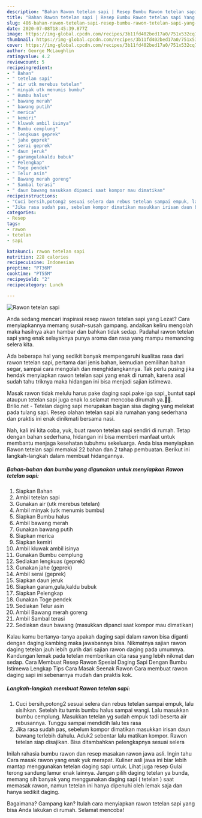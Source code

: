 ```yaml
---
description: "Bahan Rawon tetelan sapi | Resep Bumbu Rawon tetelan sapi Yang Bikin Ngiler"
title: "Bahan Rawon tetelan sapi | Resep Bumbu Rawon tetelan sapi Yang Bikin Ngiler"
slug: 486-bahan-rawon-tetelan-sapi-resep-bumbu-rawon-tetelan-sapi-yang-bikin-ngiler
date: 2020-07-08T18:45:39.877Z
image: https://img-global.cpcdn.com/recipes/3b11fd402bed17a0/751x532cq70/rawon-tetelan-sapi-foto-resep-utama.jpg
thumbnail: https://img-global.cpcdn.com/recipes/3b11fd402bed17a0/751x532cq70/rawon-tetelan-sapi-foto-resep-utama.jpg
cover: https://img-global.cpcdn.com/recipes/3b11fd402bed17a0/751x532cq70/rawon-tetelan-sapi-foto-resep-utama.jpg
author: George McLaughlin
ratingvalue: 4.2
reviewcount: 5
recipeingredient:
- " Bahan"
- " tetelan sapi"
- " air utk merebus tetelan"
- " minyak utk menumis bumbu"
- " Bumbu halus"
- " bawang merah"
- " bawang putih"
- " merica"
- " kemiri"
- " kluwak ambil isinya"
- " Bumbu cemplung"
- " lengkuas geprek"
- " jahe geprek"
- " serai geprek"
- " daun jeruk"
- " garamgulakaldu bubuk"
- " Pelengkap"
- " Toge pendek"
- " Telur asin"
- " Bawang merah goreng"
- " Sambal terasi"
- " daun bawang masukkan dipanci saat kompor mau dimatikan"
recipeinstructions:
- "Cuci bersih,potong2 sesuai selera dan rebus tetelan sampai empuk, lalu sisihkan. Setelah itu tumis bumbu halus sampai wangi. Lalu masukkan bumbu cemplung. Masukkan tetelan yg sudah empuk tadi beserta air rebusannya. Tunggu sampai mendidih lalu tes rasa"
- "Jika rasa sudah pas, sebelum kompor dimatikan masukkan irisan daun bawang terlebih dahulu. Aduk2 sebentar lalu matikan kompor. Rawon tetelan siap disajikan. Bisa ditambahkan pelengkapnya sesuai selera"
categories:
- Resep
tags:
- rawon
- tetelan
- sapi

katakunci: rawon tetelan sapi 
nutrition: 228 calories
recipecuisine: Indonesian
preptime: "PT36M"
cooktime: "PT55M"
recipeyield: "2"
recipecategory: Lunch

---
```



![Rawon tetelan sapi](https://img-global.cpcdn.com/recipes/3b11fd402bed17a0/751x532cq70/rawon-tetelan-sapi-foto-resep-utama.jpg)

Anda sedang mencari inspirasi resep rawon tetelan sapi yang Lezat? Cara menyiapkannya memang susah-susah gampang. andaikan keliru mengolah maka hasilnya akan hambar dan bahkan tidak sedap. Padahal rawon tetelan sapi yang enak selayaknya punya aroma dan rasa yang mampu memancing selera kita.

Ada beberapa hal yang sedikit banyak mempengaruhi kualitas rasa dari rawon tetelan sapi, pertama dari jenis bahan, kemudian pemilihan bahan segar, sampai cara mengolah dan menghidangkannya. Tak perlu pusing jika hendak menyiapkan rawon tetelan sapi yang enak di rumah, karena asal sudah tahu triknya maka hidangan ini bisa menjadi sajian istimewa.

Masak rawon tidak melulu harus pake daging sapi.pake iga sapi,,buntut sapi ataupun tetelan sapi juga enak lo.selamat mencoba dirumah ya.🤗🤗. Brilio.net - Tetelan daging sapi merupakan bagian sisa daging yang melekat pada tulang sapi. Resep olahan tetelan sapi ala rumahan yang sederhana dan praktis ini enak dinikmati bersama nasi.


Nah, kali ini kita coba, yuk, buat rawon tetelan sapi sendiri di rumah. Tetap dengan bahan sederhana, hidangan ini bisa memberi manfaat untuk membantu menjaga kesehatan tubuhmu sekeluarga. Anda bisa menyiapkan Rawon tetelan sapi memakai 22 bahan dan 2 tahap pembuatan. Berikut ini langkah-langkah dalam membuat hidangannya.

<!--inarticleads1-->

##### Bahan-bahan dan bumbu yang digunakan untuk menyiapkan Rawon tetelan sapi:

1. Siapkan  Bahan
1. Ambil  tetelan sapi
1. Gunakan  air (utk merebus tetelan)
1. Ambil  minyak (utk menumis bumbu)
1. Siapkan  Bumbu halus
1. Ambil  bawang merah
1. Gunakan  bawang putih
1. Siapkan  merica
1. Siapkan  kemiri
1. Ambil  kluwak ambil isinya
1. Gunakan  Bumbu cemplung
1. Sediakan  lengkuas (geprek)
1. Gunakan  jahe (geprek)
1. Ambil  serai (geprek)
1. Siapkan  daun jeruk
1. Siapkan  garam,gula,kaldu bubuk
1. Siapkan  Pelengkap
1. Gunakan  Toge pendek
1. Sediakan  Telur asin
1. Ambil  Bawang merah goreng
1. Ambil  Sambal terasi
1. Sediakan  daun bawang (masukkan dipanci saat kompor mau dimatikan)


Kalau kamu bertanya-tanya apakah daging sapi dalam rawon bisa diganti dengan daging kambing maka jawabannya bisa. Nikmatnya sajian rawon daging tetelan jauh lebih gurih dari sajian rawon daging pada umumnya. Kandungan lemak pada tetelan memberikan cita rasa yang lebih nikmat dan sedap. Cara Membuat Resep Rawon Spesial Daging Sapi Dengan Bumbu Istimewa Lengkap Tips Cara Masak Seenak Rawon Cara membuat rawon daging sapi ini sebenarnya mudah dan praktis kok. 

<!--inarticleads2-->

##### Langkah-langkah membuat Rawon tetelan sapi:

1. Cuci bersih,potong2 sesuai selera dan rebus tetelan sampai empuk, lalu sisihkan. Setelah itu tumis bumbu halus sampai wangi. Lalu masukkan bumbu cemplung. Masukkan tetelan yg sudah empuk tadi beserta air rebusannya. Tunggu sampai mendidih lalu tes rasa
1. Jika rasa sudah pas, sebelum kompor dimatikan masukkan irisan daun bawang terlebih dahulu. Aduk2 sebentar lalu matikan kompor. Rawon tetelan siap disajikan. Bisa ditambahkan pelengkapnya sesuai selera


Inilah rahasia bumbu rawon dan resep masakan rawon jawa asli. Ingin tahu Cara masak rawon yang enak yuk merapat. Kuliner asli jawa ini biar lebih mantap menggunakan tetelan daging sapi untuk. Lihat juga resep Gulai terong sandung lamur enak lainnya. Jangan pilih daging tetelan ya bunda, memang sih banyak yang menggunakan daging sapi ( tetelan ) saat memasak rawon, namun tetelan ini hanya dipenuhi oleh lemak saja dan hanya sedikit daging. 

Bagaimana? Gampang kan? Itulah cara menyiapkan rawon tetelan sapi yang bisa Anda lakukan di rumah. Selamat mencoba!
